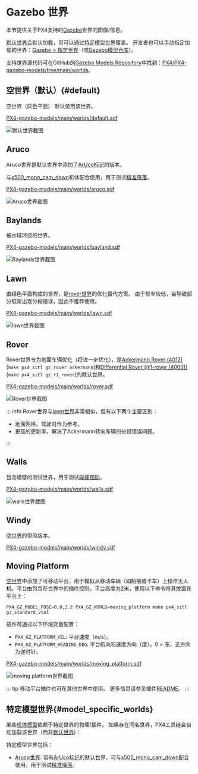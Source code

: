 # Gazebo 世界

本节提供关于PX4支持的[Gazebo](../sim_gazebo_gz/index.md)世界的图像/信息。

[默认世界](#default)会默认加载，但可以通过[特定模型世界](#model_specific_worlds)覆盖。
开发者也可以手动指定加载的世界：[Gazebo > 指定世界](../sim_gazebo_gz/index.md#specify-world)（或[Gazebo模型仓库](../sim_gazebo_gz/gazebo_models.md#gazebo-models-repository-px4-gazebo-models)）。

支持世界源代码可在GitHub的[Gazebo Models Repository](../sim_gazebo_gz/gazebo_models.md#gazebo-models-repository-px4-gazebo-models)中找到：[PX4/PX4-gazebo-models/tree/main/worlds](https://github.com/PX4/PX4-gazebo-models/tree/main/worlds)。

## 空世界（默认）{#default}

空世界（灰色平面）
默认使用该世界。

[PX4-gazebo-models/main/worlds/default.sdf](https://github.com/PX4/PX4-gazebo-models/blob/main/worlds/default.sdf)

![默认世界截图](../../assets/simulation/gazebo/worlds/default.png)

## Aruco

Aruco世界是默认世界中添加了[ArUco标记](https://docs.opencv.org/4.x/d5/dae/tutorial_aruco_detection.html)的版本。

与[x500_mono_cam_down](../sim_gazebo_gz/vehicles.md#x500-quadrotor-with-monocular-camera-down-facing)机体配合使用，用于测试[精准降落](../advanced_features/precland.md)。

[PX4-gazebo-models/main/worlds/aruco.sdf](https://github.com/PX4/PX4-gazebo-models/blob/main/worlds/aruco.sdf)

![Aruco世界截图](../../assets/simulation/gazebo/worlds/aruco.png)

## Baylands

被水域环绕的世界。

[PX4-gazebo-models/main/worlds/bayland.sdf](https://github.com/PX4/PX4-gazebo-models/blob/main/worlds/baylands.sdf)

![Baylands世界截图](../../assets/simulation/gazebo/worlds/baylands.png)

## Lawn

由绿色平面构成的世界，是[rover世界](#rover)的优化替代方案。
由于帧率较低，会导致部分框架出现分段错误，因此不推荐使用。

[PX4-gazebo-models/main/worlds/lawn.sdf](https://github.com/PX4/PX4-gazebo-models/blob/main/worlds/lawn.sdf)

![lawn世界截图](../../assets/simulation/gazebo/worlds/lawn.png)

## Rover

Rover世界专为地面车辆优化（将进一步优化），是[Ackermann Rover (4012)](../frames_rover/index.md#ackermann) (`make px4_sitl gz_rover_ackermann`)和[Differential Rover ((r1-rover (4009))](../frames_rover/index.md#differential) (`make px4_sitl gz_r1_rover`)的默认世界。

[PX4-gazebo-models/main/worlds/rover.sdf](https://github.com/PX4/PX4-gazebo-models/blob/main/worlds/rover.sdf)

![Rover世界截图](../../assets/simulation/gazebo/worlds/rover.png)

::: info
Rover世界与[lawn世界](#lawn)非常相似，但有以下两个主要区别：

- 地面网格，驾驶时作为参考。
- 更高的更新率，解决了Ackermann转向车辆的分段错误问题。

:::

## Walls

包含墙壁的测试世界，用于测试[碰撞预防](../computer_vision/collision_prevention.md)。

[PX4-gazebo-models/main/worlds/walls.sdf](https://github.com/PX4/PX4-gazebo-models/blob/main/worlds/walls.sdf)

![walls世界截图](../../assets/simulation/gazebo/worlds/walls.png)

## Windy

[空世界](#default)的带风版本。

[PX4-gazebo-models/main/worlds/windy.sdf](https://github.com/PX4/PX4-gazebo-models/blob/main/worlds/windy.sdf)

## Moving Platform

<Badge type="tip" text="PX4 v1.16" />

[空世界](#default)中添加了可移动平台，用于模拟从移动车辆（如船舶或卡车）上操作无人机。平台由包含在世界中的插件控制。平台高度为2米，使用以下命令将其放置在平台上：

```
PX4_GZ_MODEL_POSE=0,0,2.2 PX4_GZ_WORLD=moving_platform make px4_sitl gz_standard_vtol
```

插件可通过以下环境变量配置：

 - `PX4_GZ_PLATFORM_VEL`: 平台速度（m/s）。
 - `PX4_GZ_PLATFORM_HEADING_DEG`: 平台航向和速度方向（度）。0 = 东，正方向为逆时针。

[PX4-gazebo-models/main/worlds/moving_platform.sdf](https://github.com/PX4/PX4-gazebo-models/blob/main/worlds/moving_platform.sdf)

![moving platform世界截图](../../assets/simulation/gazebo/worlds/moving_platform.png)

::: tip
移动平台插件也可在其他世界中使用。
更多信息请参见插件[README](https://github.com/PX4/PX4-Autopilot/blob/main/src/modules/simulation/gz_plugins/moving_platform_controller/README.md)。
:::

## 特定模型世界{#model_specific_worlds}

某些[机体模型](../sim_gazebo_gz/vehicles.md)依赖于特定世界的物理/插件。
如果存在同名世界，PX4工具链会自动加载该世界（而非[默认世界](#default))：

特定模型世界包括：

- [Aruco世界](#aruco): 带有[ArUco标记](https://docs.opencv.org/4.x/d5/dae/tutorial_aruco_detection.html)的默认世界，可与[x500_mono_cam_down](../sim_gazebo_gz/vehicles.md#x500-quadrotor-with-monocular-camera-down-facing)配合使用，用于测试[精准降落](../advanced_features/precland.md)。